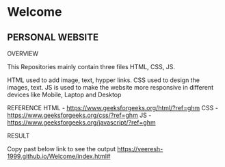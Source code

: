 # Welcome
## PERSONAL WEBSITE

OVERVIEW

This Repositories mainly contain three files HTML, CSS, JS.

HTML used to add image, text, hypper links.
CSS used to design the images, text.
JS is used to make the website more responsive in different devices like Mobile, Laptop and Desktop


REFERENCE 
HTML - https://www.geeksforgeeks.org/html/?ref=ghm
CSS - https://www.geeksforgeeks.org/css/?ref=ghm
JS - https://www.geeksforgeeks.org/javascript/?ref=ghm


RESULT

Copy past below link to see the output
https://veeresh-1999.github.io/Welcome/index.html#
